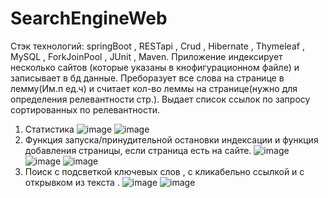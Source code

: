 # SearchEngineWeb
Стэк технологий: springBoot , RESTapi , Crud , Hibernate , Thymeleaf  , MySQL , ForkJoinPool , JUnit , Maven.
Приложение индексирует несколько сайтов (которые указаны в кнофигурационном файле) и записывает в бд данные. Преборазует все слова на странице в лемму(Им.п ед.ч) и считает кол-во леммы на странице(нужно для определения релевантности стр.). Выдает список ссылок по запросу сортированных по релевантности.
1) Статистика 
![image](https://user-images.githubusercontent.com/85135441/204812579-ac58d88c-7633-4950-91c3-0e52565cec13.png)
![image](https://user-images.githubusercontent.com/85135441/205484720-53003abb-394c-4c01-98ec-e6c7bd31ee54.png)
2) Функция запуска/принудительной остановки индексации и функция добавления страницы, если страница есть на сайте.
![image](https://user-images.githubusercontent.com/85135441/205484377-db3a1aef-f772-474c-b3a3-c48597f0364a.png)
![image](https://user-images.githubusercontent.com/85135441/205484379-75c7a0b0-0933-4533-afcf-d607b3db10e5.png)
![image](https://user-images.githubusercontent.com/85135441/205484834-6d6d2396-528c-4970-8e8f-d1723649d522.png)
3) Поиск с подсветкой ключевых слов , с кликабельно ссылкой и с открывком из текста .
![image](https://user-images.githubusercontent.com/85135441/205484774-d001083a-9dc5-4608-bd73-a402aac85953.png)
![image](https://user-images.githubusercontent.com/85135441/205484775-7a74c6e1-fd9d-4ef2-b685-8a5e3bc039ee.png)

